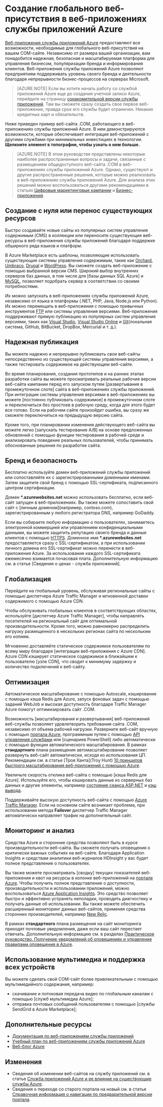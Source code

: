 <properties 
	pageTitle="Создание глобального веб-присутствия в веб-приложениях службы приложений Azure" 
	description="В этом руководстве представлен технический обзор размещения сайта организации (.COM) в веб-приложениях службы приложений Azure. Это включает в себя развертывание, пользовательские домены, SSL и мониторинг." 
	editor="jimbe" 
	manager="wpickett" 
	authors="cephalin" 
	services="app-service\web" 
	documentationCenter=""/>

<tags 
	ms.service="app-service-web" 
	ms.workload="web" 
	ms.tgt_pltfrm="na" 
	ms.devlang="na" 
	ms.topic="article" 
	ms.date="04/08/2015" 
	ms.author="cephalin"/>


# Создание глобального веб-присутствия в веб-приложениях службы приложений Azure

[Веб-приложения службы приложений Azure](http://go.microsoft.com/fwlink/?LinkId=529714) предоставляют все возможности, необходимые для глобального веб-присутствия на вашем COM-сайте. Независимо от размера вашей организации, вам понадобится надежная, безопасная и масштабируемая платформа для управления бизнесом, популяризации бренда и информирования клиентов. Веб-приложения службы приложений Azure позволяют предприятиям поддерживать уровень своего бренда и деятельности благодаря непрерывности бизнес-процессов на серверах Microsoft.

>[AZURE.NOTE] Если вы хотите начать работу со службой приложений Azure еще до создания учетной записи Azure, перейдите на страницу [ознакомительной версии службы приложений](http://go.microsoft.com/fwlink/?LinkId=523751). Там вы сможете сразу создать свое первое веб-приложение, правда срок его службы будет ограничен. Никаких кредитных карт и обязательств.

Ниже приведен пример веб-сайта .COM, работающего в веб-приложениях службы приложений Azure. В нем демонстрируются возможности, которые обеспечивает интеграция веб-приложений с другими службами при минимальных инвестициях в технологии. **Щелкните элемент в топографии, чтобы узнать о нем больше.** 

<object type="image/svg+xml" data="https://sidneyhcontent.blob.core.windows.net/documentation/corp-website-visio.svg" width="100%" height="100%"></object>

> [AZURE.NOTE]
> В этом руководстве представлены некоторые наиболее распространенные вопросы и задачи, связанные с размещением общедоступного веб-сайта .COM в веб-приложениях службы приложений Azure. Однако, существуют и другие распространенные решения, которые можно реализовать в веб-приложениях службы приложений Azure. Для анализа этих решений можно воспользоваться другими рекомендациями в статьях [Цифровые маркетинговые кампании](web-sites-digital-marketing-application-solution-overview.md) и [Бизнес-приложения](web-sites-business-application-solution-overview.md).

## Создание с нуля или перенос существующих ресурсов

Быстро создавайте новые сайты из популярных систем управления содержимым (CMS) в коллекции или переносите существующие веб-ресурсы в веб-приложения службы приложений благодаря поддержке обширного ряда языков и платформ.

В Azure Marketplace есть шаблоны, позволяющие использовать существующие системы управления содержимым, такие как [Orchard], [Umbraco], [Drupal] и [WordPress]. Вы сможете создать веб-приложение с помощью выбранной версии CMS. Широкий выбор внутренних серверов баз данных, в том числе для [базы данных SQL Azure] и [MySQL], позволяет подобрать сервер в соответствии со своими потребностями.

Их можно запускать в веб-приложениях службы приложений Azure, независимо от языка и платформы (.NET, PHP, Java, Node.js или Python). Их можно перемещать в веб-приложения с помощью привычных инструментов [FTP] или системы управления версиями. Веб-приложения поддерживают прямую публикацию из популярных систем управления версиями, таких как [Visual Studio], [Visual Studio Online] и [Git](локальная система, GitHub, BitBucket, DropBox, Mercurial и т. д.).

## Надежная публикация

Вы можете надежно и непрерывно публиковать свои веб-сайты непосредственно из существующей системы управления версиями, а также тестировать содержимое на действующем веб-сайте. 

Во время планирования, создания прототипов и на ранних этапах разработки сайта вы можете просматривать реальные рабочие версии веб-сайта кампании перед его запуском путем [развертывания в промежуточном слоте] сайта в веб-приложениях службы приложений. При интеграции системы управления версиями в веб-приложениях вы можете [постоянно публиковать содержимое] в промежуточном слоте и переключиться без простоев в рабочую среду, когда для этого будет все готово. Если на рабочем сайте произойдет ошибка, вы сразу же сможете переключиться на предыдущую версию сайта. 

Кроме того, при планировании изменения действующего веб-сайта вы можете легко [запускать тестирование A/B] на основе предложенных обновлений с помощью функции тестирования в рабочей среде и анализировать поведение реальных пользователей, чтобы принимать обоснованные решения по разработке сайта.

## Бренд и безопасность

Бесплатно используйте домен веб-приложений службы приложений или сопоставляйте их с зарегистрированными доменными именами. Затем защитите свой бренд с помощью SSL-сертификата, подписанного центром сертификации.

Домен **\*.azurewebsites.net** можно использовать бесплатно, если веб-сайт запущен в веб-приложениях. Вы также можете сопоставить свой сайт с [личным доменом](например, contoso.com), зарегистрированным у любого регистратора DNS, например GoDaddy.

Если вы собираете любую информацию о пользователях, занимаетесь электронной коммерцией или управлением конфиденциальными данными, вы можете защитить репутацию своего бренда и данные клиентов с помощью [HTTPS]. Доменное имя **\*.azurewebsites.net** предоставляется сразу с SSL-сертификатом, а при использовании личного домена его SSL-сертификат можно перенести в веб-приложения Azure. За использование каждого SSL-сертификата ежемесячно взимается почасовая плата. Дополнительную информацию см. в статье [Сведения о ценах - служба приложений].

## Глобализация

Перейдите на глобальный уровень, обслуживая региональные сайты с помощью диспетчера Azure Traffic Manager и мгновенной доставки содержимого с помощью Azure CDN.

Чтобы обслуживать глобальных клиентов в соответствующих областях, используйте [диспетчер Azure Traffic Manager], чтобы направлять посетителей на региональный сайт для оптимальной производительности. Кроме того, можно равномерно распределить нагрузку размещенного в нескольких регионах сайта по нескольким его копиям.

Мгновенно доставляйте статическое содержимое пользователям по всему миру благодаря [интеграции веб-приложения с Azure CDN]. Azure CDN кэширует статическое содержимое в ближайшем к пользователю [узле CDN], что сводит к минимуму задержку и количество подключений к веб-сайту.

## Оптимизация

Автоматическое масштабирование с помощью Autoscale, кэширование с помощью кэша Redis для Azure, запуск фоновых задач с помощью заданий WebJob и высокая доступность благодаря Traffic Manager Azure помогут оптимизировать сайт .COM.

Возможность [масштабирования и развертывания] веб-приложений веб-службы позволяет удовлетворить требования сайта .COM, независимо от объема рабочей нагрузки. Разверните веб-сайт вручную с помощью [портала Azure](http://go.microsoft.com/fwlink/?LinkId=529715), программным путем с помощью [API управления службами] или [сценариев PowerShell] либо автоматически с помощью функции автоматического масштабирования. В рамках **стандартного** плана размещения автомасштабирование позволяет развернуть веб-сайт автоматически, исходя из использования ЦП. Рекомендации см. в статье [Троя Ханта](Troy Hunt) [10 принципов быстрого масштабирования веб-приложений с помощью Azure].

Увеличьте скорость отклика веб-сайта с помощью [кэша Redis для Azure]. Используйте его, чтобы кэшировать данные из серверных баз данных и другие элементы, например [состояние сеанса ASP.NET] и [кэш вывода].

Поддерживайте высокую доступность веб-сайта с помощью [Azure Traffic Manager]. Если на основном сайте возникает проблема, при использовании метода **Failover** диспетчер Traffic Manager автоматически направляет трафик на дополнительный сайт.

## Мониторинг и анализ

Средства Azure и сторонние средства позволяют быть в курсе производительности веб-сайта. Вы сможете получать оповещения о критически важных событиях на веб-сайте. Благодаря Application Insights и средствам аналитики веб-журналов HDInsight у вас будет полное представление о пользователях. 

Вы также можете просматривать [сводку] текущих показателей веб-приложения и квот на ресурсы в колонке веб-приложений на [портале Azure](http://go.microsoft.com/fwlink/?LinkId=529715). Чтобы получить полное представление о доступности, производительности и использовании приложений, можно воспользоваться [Azure Application Insights]. Это средство позволяет быстро и эффективно устранять неполадки, проводить диагностику и получать данные об использовании. Вы также можете обеспечить расширенный мониторинг данных веб-сайтов, применяя средства сторонних производителей, например [New Relic].

В рамках **стандартного** плана размещения на сайт мониторинга приходят почтовые уведомления, даже если ваш сайт перестает отвечать. Дополнительную информацию см. в разделах [Практическое руководство. Получение уведомлений об оповещениях и управление правилами оповещения в Azure].

## Использование мультимедиа и поддержка всех устройств

Вы можете сделать свой COM-сайт более привлекательным с помощью мультимедийного содержания, например:

-  скачивание и потоковая передача видео по глобальным каналам с помощью [служб мультимедиа Azure];
-  отправка почтовых сообщений пользователям с помощью [службы SendGrid в Azure Marketplace];

## Дополнительные ресурсы

- [Документация по веб-приложениям службы приложений](/services/app-service/web/)
- [Учебный план по веб-приложениям службы приложений Azure](websites-learning-map.md)
- [Веб-блог Azure](/blog/topics/web/)

## Изменения
* Сведения об изменении веб-сайтов на службу приложений см. в статье [Служба приложений Azure и ее влияние на существующие службы Azure](http://go.microsoft.com/fwlink/?LinkId=529714).
* Сведения о переходе со старого портала на новый см. в статье [Справочная информация о навигации по предварительной версии портала](http://go.microsoft.com/fwlink/?LinkId=529715).

[Служба приложений Azure]: /services/app-service/web/

[Orchard]:web-sites-dotnet-orchard-cms-gallery.md
[Umbraco]:web-sites-gallery-umbraco.md
[Drupal]:web-sites-php-migrate-drupal.md
[WordPress]:web-sites-php-web-site-gallery.md
[MySQL]:web-sites-php-mysql-deploy-use-git.md
[База данных SQL Azure]:web-sites-dotnet-deploy-aspnet-mvc-app-membership-oauth-sql-database.md
[FTP]:web-sites-deploy.md#ftp
[Visual Studio]:web-sites-dotnet-get-started.md
[Visual Studio Online]:cloud-services-continuous-delivery-use-vso.md
[Git]:web-sites-publish-source-control.md

[Развертывание в промежуточном слоте]:web-sites-staged-publishing.md 
[Постоянная публикация]:http://rickrainey.com/2014/01/21/continuous-deployment-github-with-azure-web-sites-and-staged-publishing/
[Тестирование A/B]:http://blogs.msdn.com/b/tomholl/archive/2014/11/10/a-b-testing-with-azure-websites.aspx

[личный домен]:web-sites-custom-domain-name.md
[HTTPS]:web-sites-configure-ssl-certificate.md
[Сведения о ценах на службу приложений]: /pricing/details/app-service/#ssl-connections

[Azure Traffic Manager]:http://www.hanselman.com/blog/CloudPowerHowToScaleAzureWebsitesGloballyWithTrafficManager.aspx
[Интеграция веб-приложения с Azure CDN]:cdn-websites-with-cdn.md 
[Узел CDN]:https://msdn.microsoft.com/library/azure/gg680302.aspx

[Вертикальное и горизонтальное масштабирование]:web-sites-scale.md
[Портал управления Azure]:http://manage.windowsazure.com/
[API управления службами]:https://msdn.microsoft.com/library/azure/ee460799.aspx
[Сценарии PowerShell]:https://msdn.microsoft.com/library/azure/jj152841.aspx
[Трой Хант (Troy Hunt)]:https://twitter.com/troyhunt
[10 принципов быстрого масштабирования веб-приложений с помощью Azure]:http://www.troyhunt.com/2014/09/10-things-i-learned-about-rapidly.html
[Redis Cache для Azure]:/blog/2014/06/05/mvc-movie-app-with-azure-redis-cache-in-15-minutes/
[Состояние сеанса ASP.NET]:https://msdn.microsoft.com/library/azure/dn690522.aspx
[Кэш вывода]:https://msdn.microsoft.com/library/azure/dn798898.aspx

[сводка]:web-sites-monitor.md
[Azure Application Insights]:http://blogs.msdn.com/b/visualstudioalm/archive/2015/01/07/application-insights-and-azure-websites.aspx
[New Relic]:store-new-relic-cloud-services-dotnet-application-performance-management.md
[Практическое руководство. Получение уведомлений об оповещениях и управление правилами оповещения в Azure]:http://msdn.microsoft.com/library/windowsazure/dn306638.aspx

[Службы мультимедиа Azure]:http://blogs.technet.com/b/cbernier/archive/2013/09/03/windows-azure-media-services-and-web-sites.aspx
[Служба SendGrid в Azure Marketplace]:sendgrid-dotnet-how-to-send-email.md



<!--HONumber=52-->